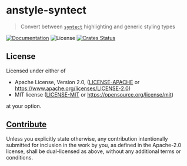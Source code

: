 # anstyle-syntect

> Convert between [`syntect`](https://lib.rs/syntect) highlighting and generic styling types

[![Documentation](https://img.shields.io/badge/docs-master-blue.svg)][Documentation]
![License](https://img.shields.io/crates/l/anstyle-syntect.svg)
[![Crates Status](https://img.shields.io/crates/v/anstyle-syntect.svg)](https://crates.io/crates/anstyle-syntect)

## License

Licensed under either of

* Apache License, Version 2.0, ([LICENSE-APACHE](LICENSE-APACHE) or <https://www.apache.org/licenses/LICENSE-2.0>)
* MIT license ([LICENSE-MIT](LICENSE-MIT) or <https://opensource.org/license/mit>)

at your option.

## [Contribute](../../CONTRIBUTING.md)

Unless you explicitly state otherwise, any contribution intentionally
submitted for inclusion in the work by you, as defined in the Apache-2.0
license, shall be dual-licensed as above, without any additional terms or
conditions.

[Crates.io]: https://crates.io/crates/anstyle-syntect
[Documentation]: https://docs.rs/anstyle-syntect

